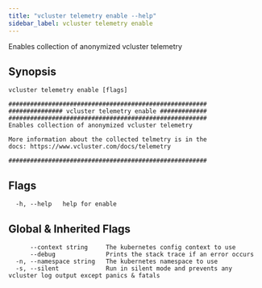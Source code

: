 ```yaml
---
title: "vcluster telemetry enable --help"
sidebar_label: vcluster telemetry enable
---
```



Enables collection of anonymized vcluster telemetry

## Synopsis


```
vcluster telemetry enable [flags]
```

```
#######################################################
############### vcluster telemetry enable #############
#######################################################
Enables collection of anonymized vcluster telemetry

More information about the collected telmetry is in the
docs: https://www.vcluster.com/docs/telemetry

#######################################################
```


## Flags

```
  -h, --help   help for enable
```


## Global & Inherited Flags

```
      --context string     The kubernetes config context to use
      --debug              Prints the stack trace if an error occurs
  -n, --namespace string   The kubernetes namespace to use
  -s, --silent             Run in silent mode and prevents any vcluster log output except panics & fatals
```

